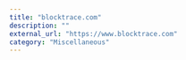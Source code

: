 ```yaml
---
title: "blocktrace.com"
description: ""
external_url: "https://www.blocktrace.com"
category: "Miscellaneous"
---
```

